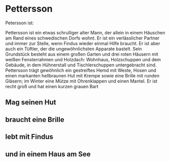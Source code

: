 # Pettersson 
Petersson ist:

Pettersson ist ein etwas schrulliger alter Mann, der allein in einem Häuschen am Rand eines 
schwedischen Dorfs wohnt. Er ist ein verlässlicher Partner und immer zur Stelle, wenn Findus
wieder einmal Hilfe braucht. Er ist aber auch ein Tüftler, der die ungewöhnlichsten Apparate
bastelt. Sein Grundstück besteht aus einem großen Garten und drei roten Häusern mit weißen
Fensterrahmen und Holzdach: Wohnhaus, Holzschuppen und dem Gebäude, in dem Hühnerstall und
Tischlerschuppen untergebracht sind. Pettersson trägt gewöhnlich ein gestreiftes Hemd mit Weste,
Hosen und einen markanten hellbraunen Hut mit Krempe sowie eine Brille mit runden Gläsern;
im Winter eine Mütze mit Ohrenklappen und einen Mantel. Er ist recht groß und hat einen kurzen
grauen Bart
	
## Mag seinen Hut
## braucht eine Brille
## lebt mit Findus
## und in einem Haus am See



